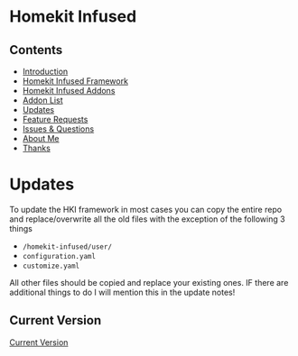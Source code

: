 # Homekit Infused

## Contents
- [Introduction](index.md)
- [Homekit Infused Framework](framework.md)
- [Homekit Infused Addons](addons.md)
- [Addon List](addon_list.md)
- [Updates](updates.md)
- [Feature Requests](requests.md)
- [Issues & Questions](issues.md)
- [About Me](about.md)
- [Thanks](thanks.md)

# Updates
To update the HKI framework in most cases you can copy the entire repo and replace/overwrite all the old files with the exception of the following 3 things
- `/homekit-infused/user/`
- `configuration.yaml`
- `customize.yaml`

All other files should be copied and replace your existing ones. IF there are additional things to do I will mention this in the update notes!

## Current Version 
[Current Version](version.html)

